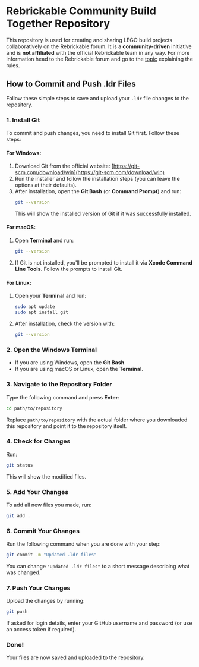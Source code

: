 # Rebrickable Community Build Together Repository

This repository is used for creating and sharing LEGO build projects collaboratively on the Rebrickable forum. It is a **community-driven** initiative and is **not affiliated** with the official Rebrickable team in any way. For more information head to the Rebrickable forum and go to the [topic](https://forum.rebrickable.com/t/building-together/58702) explaining the rules.

## How to Commit and Push .ldr Files

Follow these simple steps to save and upload your `.ldr` file changes to the repository.

### 1. Install Git
To commit and push changes, you need to install Git first. Follow these steps:

#### For Windows:
1. Download Git from the official website: [https://git-scm.com/download/win](https://git-scm.com/download/win)
2. Run the installer and follow the installation steps (you can leave the options at their defaults).
3. After installation, open the **Git Bash** (or **Command Prompt**) and run:
   ```sh
   git --version
   ```
   This will show the installed version of Git if it was successfully installed.

#### For macOS:
1. Open **Terminal** and run:
   ```sh
   git --version
   ```
2. If Git is not installed, you'll be prompted to install it via **Xcode Command Line Tools**. Follow the prompts to install Git.

#### For Linux:
1. Open your **Terminal** and run:
   ```sh
   sudo apt update
   sudo apt install git
   ```
2. After installation, check the version with:
   ```sh
   git --version
   ```

### 2. Open the Windows Terminal
- If you are using Windows, open the **Git Bash**.
- If you are using macOS or Linux, open the **Terminal**.

### 3. Navigate to the Repository Folder
Type the following command and press **Enter**:
```sh
cd path/to/repository
```
Replace `path/to/repository` with the actual folder where you downloaded this repository and point it to the repository itself.

### 4. Check for Changes
Run:
```sh
git status
```
This will show the modified files.

### 5. Add Your Changes
To add all new files you made, run:
```sh
git add .
```

### 6. Commit Your Changes
Run the following command when you are done with your step:
```sh
git commit -m "Updated .ldr files"
```
You can change `"Updated .ldr files"` to a short message describing what was changed.

### 7. Push Your Changes
Upload the changes by running:
```sh
git push
```
If asked for login details, enter your GitHub username and password (or use an access token if required).

### Done!
Your files are now saved and uploaded to the repository.

